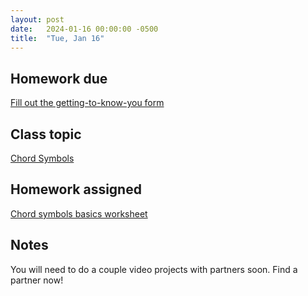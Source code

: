```yaml
---
layout: post
date:   2024-01-16 00:00:00 -0500
title:  "Tue, Jan 16"
---
```


## Homework due

[Fill out the getting-to-know-you form](https://forms.office.com/Pages/ResponsePage.aspx?id=VXKFnlffR0ygwAVGRgOAy-R6DEGoI95Pu0sh7qW5mvpUMDk3Vk1aM0UwTjAxM0dLVEYzMzROR0lVMS4u)

## Class topic

[Chord Symbols](https://viva.pressbooks.pub/openmusictheory/chapter/chord-symbols/)

## Homework assigned

[Chord symbols basics worksheet](https://viva.pressbooks.pub/openmusictheory/chapter/chord-symbols/#assignments)

## Notes

You will need to do a couple video projects with partners soon. Find a partner now!